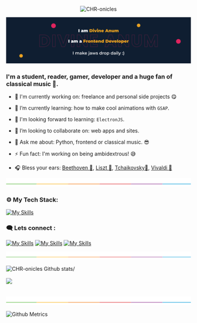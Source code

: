 <p align="center"> <img src="https://komarev.com/ghpvc/?username=CHR-onicles&label=Profile%20views&color=E0245E&style=flat" alt="CHR-onicles" /> </p>

![Header-image](images/Divine's-cover.jpg)

<h3 align="left">I'm a student, reader, gamer, developer and a huge fan of classical music 🎼.</h3>

- 🔭 I'm currently working on: freelance and personal side projects 😋

- 🌱 I’m currently learning: how to make cool animations with `GSAP`.
- 🏁 I'm looking forward to learning: `ElectronJS`.
- 👯 I’m looking to collaborate on: web apps and sites.
- 💬 Ask me about: Python, frontend or classical music. 😎
- ⚡ Fun fact: I'm working on being ambidextrous! 😅
- 🎧 Bless your ears: [Beethoven 🎵](https://www.youtube.com/watch?v=BV7RkEL6oRc),
  [Liszt 🎵](https://www.youtube.com/watch?v=H1Dvg2MxQn8),
  [Tchaikovsky🎵](https://www.youtube.com/watch?v=sdduPpnqre4),
  [Vivaldi 🎵](https://www.youtube.com/watch?v=H_3JiTfmuzg)

![Split-section](images/split%20section.png)

<h3 align="left">⚙ My Tech Stack:</h3>

[![My Skills](https://skillicons.dev/icons?i=python,qt,mysql,sqlite,mongodb,html,css,sass,styledcomponents,js,react,nodejs,vscode&theme=dark)](https://skillicons.dev)

<h3>🗨 Lets connect :</h3>

[![My Skills](https://skillicons.dev/icons?i=linkedin&theme=dark)](https://linkedin.com/in/divineanum)
[![My Skills](https://skillicons.dev/icons?i=twitter&theme=dark)](https://twitter.com/OniclesChr?s=09chr)
[![My Skills](https://skillicons.dev/icons?i=discord&theme=dark)]("https://discordapp.com/users/475709262883061762)

![Split-section](images/split%20section.png)

<div style="display: flex; flex-direction: column;">
    <a><img height=200 src="https://github-readme-stats.vercel.app/api?username=CHR-onicles&show_icons=true&include_all_commits=true&theme=dracula&count_private=true" alt="CHR-onicles Github stats/"></a>
    <br />
    <a><img height=200 src="https://github-readme-streak-stats.herokuapp.com/?user=CHR-onicles&theme=dracula" /></a>
    <br />
    <!-- <a><img height=200 src="https://github-readme-stats.vercel.app/api/top-langs/?username=CHR-onicles&hide_title=false&layout=compact&theme=dracula&count_private=true" /></a> -->
</div>

![Split-section](images/split%20section.png)

<img width="500" src="https://metrics.lecoq.io/CHR-onicles" alt="Github Metrics">
